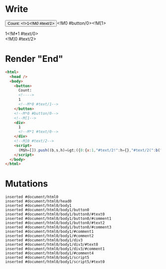 # Write
  <button>Count: <!>1<!M*0 #text/1></button><!M*0 #button/0><!M[1><div>1<!M*1 #text/0></div><!M]0 #text/2><script>(M$h=[]).push((b,s,h)=>({0:{x:1,"#text/2!":h={},"#text/2(":b("packages/translator-tags/src/__tests__/fixtures/dynamic-tag-single-arg/components/custom-tag.marko")},1:h}),[0,"packages/translator-tags/src/__tests__/fixtures/dynamic-tag-single-arg/template.marko_0_x",])</script>


# Render "End"
```html
<html>
  <head />
  <body>
    <button>
      Count: 
      <!---->
      1
      <!--M*0 #text/1-->
    </button>
    <!--M*0 #button/0-->
    <!--M[1-->
    <div>
      1
      <!--M*1 #text/0-->
    </div>
    <!--M]0 #text/2-->
    <script>
      (M$h=[]).push((b,s,h)=&gt;({0:{x:1,"#text/2!":h={},"#text/2(":b("packages/translator-tags/src/__tests__/fixtures/dynamic-tag-single-arg/components/custom-tag.marko")},1:h}),[0,"packages/translator-tags/src/__tests__/fixtures/dynamic-tag-single-arg/template.marko_0_x",])
    </script>
  </body>
</html>
```

# Mutations
```
inserted #document/html0
inserted #document/html0/head0
inserted #document/html0/body1
inserted #document/html0/body1/button0
inserted #document/html0/body1/button0/#text0
inserted #document/html0/body1/button0/#comment1
inserted #document/html0/body1/button0/#text2
inserted #document/html0/body1/button0/#comment3
inserted #document/html0/body1/#comment1
inserted #document/html0/body1/#comment2
inserted #document/html0/body1/div3
inserted #document/html0/body1/div3/#text0
inserted #document/html0/body1/div3/#comment1
inserted #document/html0/body1/#comment4
inserted #document/html0/body1/script5
inserted #document/html0/body1/script5/#text0
```